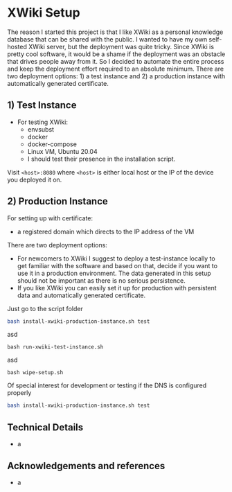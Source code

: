 # XWiki Setup

The reason I started this project is that I like XWiki as a personal knowledge database that can be shared with the public. I wanted to have my own self-hosted XWiki server, but the deployment was quite tricky. Since XWiki is pretty cool software, it would be a shame if the deployment was an obstacle that drives people away from it. So I decided to automate the entire process and keep the deployment effort required to an absolute minimum. There are two deployment options: 1) a test instance and 2) a production instance with automatically generated certificate.



## 1) Test Instance

* For testing XWiki:
  * envsubst
  * docker
  * docker-compose
  * Linux VM, Ubuntu 20.04
  * I should test their presence in the installation script.



Visit `<host>:8080` where `<host>` is either local host or the IP of the device you deployed it on.



## 2) Production Instance

For setting up with certificate:

* a registered domain which directs to the IP address of the VM



There are two deployment options: 

* For newcomers to XWiki I suggest to deploy a test-instance locally to get familiar with the software and based on that, decide if you want to use it in a production environment. The data generated in this setup should not be important as there is no serious persistence.
* If you like XWiki you can easily set it up for production with persistent data and automatically generated certificate.



Just go to the script folder

```sh
bash install-xwiki-production-instance.sh test
```

asd

```
bash run-xwiki-test-instance.sh
```

asd

```
bash wipe-setup.sh
```

Of special interest for development or testing if the DNS is configured properly

```sh
bash install-xwiki-production-instance.sh test
```





## Technical Details

* a



## Acknowledgements and references

* a